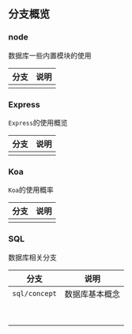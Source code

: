 ## 分支概览

### node

数据库一些内置模块的使用

| 分支 | 说明 |
| ---- | ---- |
|      |      |



### Express

`Express`的使用概览

| 分支 | 说明 |
| ---- | ---- |
|      |      |



### Koa

`Koa`的使用概率

| 分支 | 说明 |
| ---- | ---- |
|      |      |





### SQL

数据库相关分支

| 分支          | 说明           |
| ------------- | -------------- |
| `sql/concept` | 数据库基本概念 |
|               |                |
|               |                |
|               |                |
|               |                |
|               |                |
|               |                |
|               |                |
|               |                |

